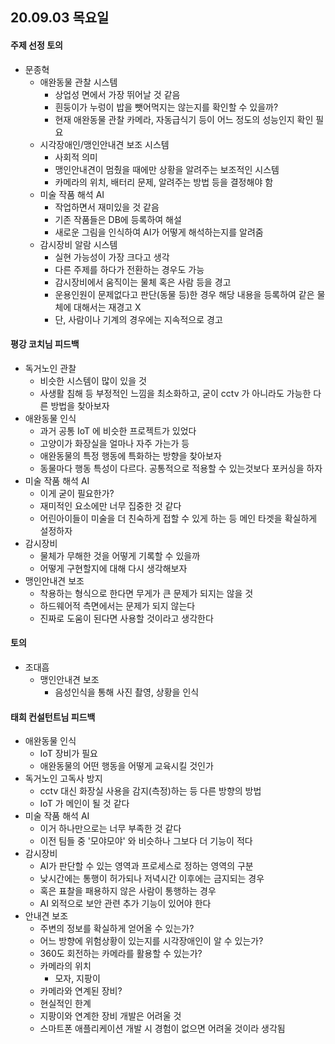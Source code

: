 ## 20.09.03 목요일

#### 주제 선정 토의

- 문종혁
  - 애완동물 관찰 시스템
    - 상업성 면에서 가장 뛰어날 것 같음
    - 흰둥이가 누렁이 밥을 뺏어먹지는 않는지를 확인할 수 있을까?
    - 현재 애완동물 관찰 카메라, 자동급식기 등이 어느 정도의 성능인지 확인 필요
  - 시각장애인/맹인안내견 보조 시스템
    - 사회적 의미
    - 맹인안내견이 멈췄을 때에만 상황을 알려주는 보조적인 시스템
    - 카메라의 위치, 배터리 문제, 알려주는 방법 등을 결정해야 함
  - 미술 작품 해석 AI
    - 작업하면서 재미있을 것 같음
    - 기존 작품들은 DB에 등록하여 해설
    - 새로운 그림을 인식하여 AI가 어떻게 해석하는지를 알려줌
  - 감시장비 알람 시스템
    - 실현 가능성이 가장 크다고 생각
    - 다른 주제를 하다가 전환하는 경우도 가능
    - 감시장비에서 움직이는 물체 혹은 사람 등을 경고
    - 운용인원이 문제없다고 판단(동물 등)한 경우 해당 내용을 등록하여 같은 물체에 대해서는 재경고 X
    - 단, 사람이나 기계의 경우에는 지속적으로 경고



#### 평강 코치님 피드백

- 독거노인 관찰
  - 비슷한 시스템이 많이 있을 것
  - 사생활 침해 등 부정적인 느낌을 최소화하고, 굳이 cctv 가 아니라도 가능한 다른 방법을 찾아보자
- 애완동물 인식
  - 과거 공통 IoT 에 비슷한 프로젝트가 있었다
  - 고양이가 화장실을 얼마나 자주 가는가 등
  - 애완동물의 특정 행동에 특화하는 방향을 찾아보자
  - 동물마다 행동 특성이 다르다. 공통적으로 적용할 수 있는것보다 포커싱을 하자
- 미술 작품 해석 AI
  - 이게 굳이 필요한가?
  - 재미적인 요소에만 너무 집중한 것 같다
  - 어린아이들이 미술을 더 친숙하게 접할 수 있게 하는 등 메인 타겟을 확실하게 설정하자
- 감시장비
  - 물체가 무해한 것을 어떻게 기록할 수 있을까
  - 어떻게 구현할지에 대해 다시 생각해보자
- 맹인안내견 보조
  - 착용하는 형식으로 한다면 무게가 큰 문제가 되지는 않을 것
  - 하드웨어적 측면에서는 문제가 되지 않는다
  - 진짜로 도움이 된다면 사용할 것이라고 생각한다



#### 토의

- 조대흠
  - 맹인안내견 보조
    - 음성인식을 통해 사진 촬영, 상황을 인식



#### 태희 컨설턴트님 피드백

- 애완동물 인식
  - IoT 장비가 필요
  - 애완동물의 어떤 행동을 어떻게 교육시킬 것인가
- 독거노인 고독사 방지
  - cctv 대신 화장실 사용을 감지(측정)하는 등 다른 방향의 방법
  - IoT 가 메인이 될 것 같다
- 미술 작품 해석 AI
  - 이거 하나만으로는 너무 부족한 것 같다
  - 이전 팀들 중 '모야모야' 와 비슷하나 그보다 더 기능이 적다
- 감시장비
  - AI가 판단할 수 있는 영역과 프로세스로 정하는 영역의 구분
  - 낮시간에는 통행이 허가되나 저녁시간 이후에는 금지되는 경우
  - 혹은 표찰을 패용하지 않은 사람이 통행하는 경우
  - AI 외적으로 보안 관련 추가 기능이 있어야 한다
- 안내견 보조
  - 주변의 정보를 확실하게 얻어올 수 있는가?
  - 어느 방향에 위험상황이 있는지를 시각장애인이 알 수 있는가?
  - 360도 회전하는 카메라를 활용할 수 있는가?
  - 카메라의 위치
    - 모자, 지팡이
  - 카메라와 연계된 장비?
  - 현실적인 한계
  - 지팡이와 연계한 장비 개발은 어려울 것
  - 스마트폰 애플리케이션 개발 시 경험이 없으면 어려울 것이라 생각됨